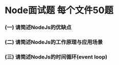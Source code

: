 # Node面试题 每个文件50题

### (一) 请简述NodeJs的优缺点
### (二) 请简述NodeJs的工作原理与应用场景
### (三) 请简述NodeJs的时间循环(event loop)